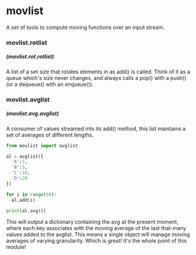 # movlist
A set of tools to compute moving functions over an input stream.

### movlist.rotlist
##### (movlist.rot.rotlist)

A list of a set size that rotates elements in as add() is called.  Think of it as a queue which's size never changes, and always calls a pop() with a push() (or a dequeue() with an enqueue()).

### movlist.avglist
##### (movlist.avg.avglist)

A consumer of values streamed into its add() method, this list maintains a set of averages of different lengths.

```python
from movlist import avglist

al = avglist({
  'A':1,
  'B':5,
  'C':10,
  'D':20
})

for i in range(50):
  al.add(i)

print(al.avg())
```

This will output a dictionary containing the avg at the present moment, where each key associates with the moving average of the last that-many values added to the avglist.  This means a single object will manage moving averages of varying granularity.  Which is great!  It's the whole point of this module!
